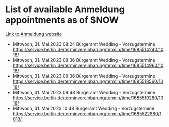 # List of available Anmeldung appointments as of $NOW
[Link to Anmeldung website](https://service.berlin.de/terminvereinbarung/termin/tag.php?termin=1&anliegen[]=120686&dienstleisterlist=122210,122217,327316,122219,327312,122227,327314,122231,327346,122243,327348,122254,122252,329742,122260,329745,122262,329748,122271,327278,122273,327274,122277,327276,330436,122280,327294,122282,327290,122284,327292,122291,327270,122285,327266,122286,327264,122296,327268,150230,329760,122297,327286,122294,327284,122312,329763,122314,329775,122304,327330,122311,327334,122309,327332,317869,122281,327352,122279,329772,122283,122276,327324,122274,327326,122267,329766,122246,327318,122251,327320,122257,327322,122208,327298,122226,327300&herkunft=http%3A%2F%2Fservice.berlin.de%2Fdienstleistung%2F120686%2F)
- Mittwoch, 31. Mai 2023 08:24 Bürgeramt Wedding - Vorzugstermine https://service.berlin.de/terminvereinbarung/termin/time/1685514240/1018/
- Mittwoch, 31. Mai 2023 08:36 Bürgeramt Wedding - Vorzugstermine https://service.berlin.de/terminvereinbarung/termin/time/1685514960/1018/
- Mittwoch, 31. Mai 2023 09:36 Bürgeramt Wedding - Vorzugstermine https://service.berlin.de/terminvereinbarung/termin/time/1685518560/1018/
- Mittwoch, 31. Mai 2023 09:48 Bürgeramt Wedding - Vorzugstermine https://service.berlin.de/terminvereinbarung/termin/time/1685519280/1018/
- Mittwoch, 31. Mai 2023 10:48 Bürgeramt Wedding - Vorzugstermine https://service.berlin.de/terminvereinbarung/termin/time/1685522880/1018/
